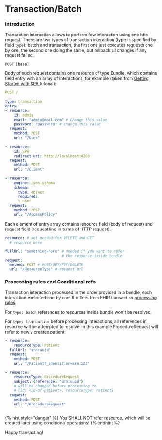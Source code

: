 # Transaction/Batch

### Introduction

Transaction interaction allows to perform few interaction using one http request. There are two types of transaction interaction \(type is specified by field `type`\): batch and transaction, the first one just executes requests one by one, the second one doing the same, but rollback all changes if any request failed. 

```
POST [base]
```

Body of such request contains one resource of type Bundle, which contains field entry with an array of interactions, for example \(taken from [Getting Started with SPA ](../tutorials/getting-started-with-spa.md)tutorial\):

```yaml
POST /
​
type: transaction
entry:
- resource:
    id: admin
    email: "admin@mail.com" # Change this value
    password: "password" # Change this value
  request:
    method: POST
    url: "/User"
​
- resource:
    id: SPA
    redirect_uri: http://localhost:4200
  request:
    method: POST
    url: "/Client"
    
- resource:
    engine: json-schema
    schema:
      type: object
      required:
      - user
  request:
    method: POST
    url: "/AccessPolicy"
```

Each element of entry array contains resource field \(body of request\) and request field \(request line in terms of HTTP request\).

```yaml
resource: # not needed for DELETE and GET
  # resource here

fullUrl: "something-here" # needed if you want to refer
                          # the resource inside bundle
request:
  method: POST # POST/GET/PUT/DELETE
  url: "/ResourceType" # request url
```

### Processing rules and Conditional refs

Transaction interaction processed in the order provided in a bundle, each interaction executed one by one. It differs from FHIR transaction [processing rules](https://www.hl7.org/fhir/http.html#2.21.0.17.2).

For `type: batch` references to resources inside bundle won't be resolved.

For `type: transaction` before processing interactions, all references in resource will be attempted to resolve. In this example ProcedureRequest will refer to newly created patient:

```yaml
- resource:
    resourceType: Patient
  fullUrl: "urn:uuid"
  request: 
    method: POST
    url: "/Patient?_identifier=mrn:123"
    
- resource:
    resourceType: ProcedureRequest
    subject: {reference: "urn:uuid"} 
    # will be changed before processing to 
    # {id: <id-of-patient>, resourceType: Patient}
  request:
    method: POST
    url: "/ProcedureRequest"
    
```

{% hint style="danger" %}
You SHALL NOT refer resource, which will be created later using conditional operations!
{% endhint %}

Happy transacting!

